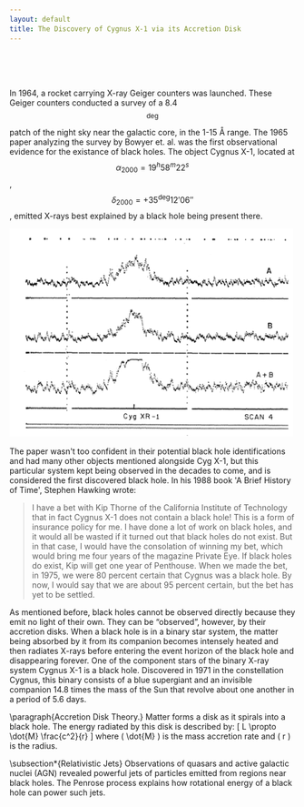```yaml
---
layout: default
title: The Discovery of Cygnus X-1 via its Accretion Disk
---
```


<br>

<br>

<br>

In 1964, a rocket carrying X-ray Geiger counters was launched. These Geiger counters conducted a survey of a 8.4$$^\deg$$ patch of the night sky near the galactic core, in the 1-15 Å range. The 1965 paper analyzing the survey by Bowyer et. al. was the first observational evidence for the existance of black holes. The object Cygnus X-1, located at $$\alpha_{2000} = 19^h 58^m 22^s$$, $$\delta_{2000} = +35^{\deg} 12' 06''$$, emitted X-rays best explained by a black hole being present there. 

<img src="/assets/css/cyg_x1.png" alt="Cygnus X-1 X-ray Graph" width="500"/>

The paper wasn't too confident in their potential black hole identifications and had many other objects mentioned alongside Cyg X-1, but this particular system kept being observed in the decades to come, and is considered the first discovered black hole. In his 1988 book 'A Brief History of Time', Stephen Hawking wrote:

>I have a bet with Kip Thorne of the California Institute of Technology that in fact Cygnus X-1 does not contain a black hole! This is a form of insurance policy for me. I have done a lot of work on black holes, and it would all be wasted if it turned out that black holes do not exist. But in that case, I would have the consolation of winning my bet, which would bring me four years of the magazine Private Eye. If black holes do exist, Kip will get one year of Penthouse. When we made the bet, in 1975, we were 80 percent certain that Cygnus was a black hole. By now, I would say that we are about 95 percent certain, but the bet has yet to be settled.

As mentioned before, black holes cannot be observed directly because they emit no light of their own. They can be “observed”, however, by their accretion disks. When a black hole is in a binary star system, the matter being absorbed by it from its companion becomes intensely heated and then radiates X-rays before entering the event horizon of the black hole and disappearing forever. One of the component stars of the binary X-ray system Cygnus X-1 is a black hole. Discovered in 1971 in the constellation Cygnus, this binary consists of a blue supergiant and an invisible companion 14.8 times the mass of the Sun that revolve about one another in a period of 5.6 days.

\paragraph{Accretion Disk Theory.}
Matter forms a disk as it spirals into a black hole. The energy radiated by this disk is described by:
\[
L \propto \dot{M} \frac{c^2}{r}
\]
where \( \dot{M} \) is the mass accretion rate and \( r \) is the radius.

\subsection*{Relativistic Jets}
Observations of quasars and active galactic nuclei (AGN) revealed powerful jets of particles emitted from regions near black holes. The Penrose process explains how rotational energy of a black hole can power such jets.
